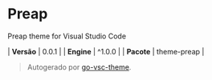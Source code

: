 # Preap

Preap theme for Visual Studio Code

| **Versão** | 0.0.1 |
| **Engine** | ^1.0.0 |
| **Pacote** | theme-preap |

> Autogerado por [go-vsc-theme](https://github.com/natalbu/go-vsc-theme).
